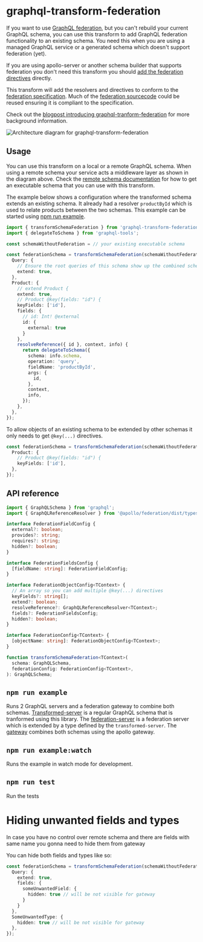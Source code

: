# graphql-transform-federation

If you want to use
[GraphQL federation](https://www.apollographql.com/docs/apollo-server/federation/introduction/),
but you can't rebuild your current GraphQL schema, you can use this transform to
add GraphQL federation functionality to an existing schema. You need this when
you are using a managed GraphQL service or a generated schema which doesn't
support federation (yet).

If you are using apollo-server or another schema builder that supports
federation you don't need this transform you should
[add the federation directives](https://www.apollographql.com/docs/apollo-server/federation/implementing/)
directly.

This transform will add the resolvers and directives to conform to the
[federation specification](https://www.apollographql.com/docs/apollo-server/federation/federation-spec/#federation-schema-specification).
Much of the
[federation sourcecode](https://github.com/apollographql/apollo-server/tree/master/packages/apollo-federation)
could be reused ensuring it is compliant to the specification.

Check out the
[blogpost introducing graphql-tranform-federation](https://xebia.com/blog/graphql-federation-for-everyone/)
for more background information.

![Architecture diagram for graphql-transform-federation](https://docs.google.com/drawings/d/e/2PACX-1vQkWQKeH9OClskaHoV0XPoVGl-w1_MEFGkhuRW03KG0R3SHXJXv9E4pOF4IR0EnoubS1vn1a_33UAnb/pub?w=990&h=956 'Architecture using a remote schema')

## Usage

You can use this transform on a local or a remote GraphQL schema. When using a
remote schema your service acts a middleware layer as shown in the diagram
above. Check the
[remote schema documentation](https://www.apollographql.com/docs/graphql-tools/remote-schemas/)
for how to get an executable schema that you can use with this transform.

The example below shows a configuration where the transformed schema extends an
existing schema. It already had a resolver `productById` which is used to relate
products between the two schemas. This example can be started using
[npm run example](#npm-run-example).

```typescript
import { transformSchemaFederation } from 'graphql-transform-federation';
import { delegateToSchema } from 'graphql-tools';

const schemaWithoutFederation = // your existing executable schema

const federationSchema = transformSchemaFederation(schemaWithoutFederation, {
  Query: {
    // Ensure the root queries of this schema show up the combined schema
    extend: true,
  },
  Product: {
    // extend Product {
    extend: true,
    // Product @key(fields: "id") {
    keyFields: ['id'],
    fields: {
      // id: Int! @external
      id: {
        external: true
      }
    },
    resolveReference({ id }, context, info) {
      return delegateToSchema({
        schema: info.schema,
        operation: 'query',
        fieldName: 'productById',
        args: {
          id,
        },
        context,
        info,
      });
    },
  },
});
```

To allow objects of an existing schema to be extended by other schemas it only
needs to get `@key(...)` directives.

```typescript
const federationSchema = transformSchemaFederation(schemaWithoutFederation, {
  Product: {
    // Product @key(fields: "id") {
    keyFields: ['id'],
  },
});
```

## API reference

```typescript
import { GraphQLSchema } from 'graphql';
import { GraphQLReferenceResolver } from '@apollo/federation/dist/types';

interface FederationFieldConfig {
  external?: boolean;
  provides?: string;
  requires?: string;
  hidden?: boolean;
}

interface FederationFieldsConfig {
  [fieldName: string]: FederationFieldConfig;
}

interface FederationObjectConfig<TContext> {
  // An array so you can add multiple @key(...) directives
  keyFields?: string[];
  extend?: boolean;
  resolveReference?: GraphQLReferenceResolver<TContext>;
  fields?: FederationFieldsConfig;
  hidden?: boolean;
}

interface FederationConfig<TContext> {
  [objectName: string]: FederationObjectConfig<TContext>;
}

function transformSchemaFederation<TContext>(
  schema: GraphQLSchema,
  federationConfig: FederationConfig<TContext>,
): GraphQLSchema;
```

## `npm run example`

Runs 2 GraphQL servers and a federation gateway to combine both schemas.
[Transformed-server](./example/transformed-server.ts) is a regular GraphQL
schema that is tranformed using this library. The
[federation-server](example/federation-server.ts) is a federation server which
is extended by a type defined by the `transformed-server`. The
[gateway](./example/gateway.ts) combines both schemas using the apollo gateway.

## `npm run example:watch`

Runs the example in watch mode for development.

## `npm run test`

Run the tests

# Hiding unwanted fields and types

In case you have no control over remote schema and there are fields with same name you gonna need to hide them from gateway

You can hide both fields and types like so:

```typescript
const federationSchema = transformSchemaFederation(schemaWithoutFederation, {
  Query: {
    extend: true,
    fields: {
      someUnwantedField: {
        hidden: true // will be not visible for gateway
      }
    }
  },
  SomeUnwantedType: {
    hidden: true // will be not visible for gateway
  },
});
```